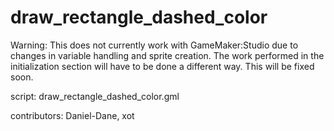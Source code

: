 draw_rectangle_dashed_color
===========================

Warning: This does not currently work with GameMaker:Studio due to 
changes in variable handling and sprite creation. The work performed 
in the initialization section will have to be done a different way. 
This will be fixed soon.

script: draw_rectangle_dashed_color.gml

contributors: Daniel-Dane, xot
